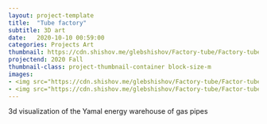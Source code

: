 ```yaml
---
layout: project-template
title:  "Tube factory"
subtitle: 3D art
date:   2020-10-10 00:59:00
categories: Projects Art
thumbnail: https://cdn.shishov.me/glebshishov/Factory-tube/Factory-tube-thumbnail.png
projectend: 2020 Fall
thumbnail-class: project-thumbnail-container block-size-m
images:
- <img src="https://cdn.shishov.me/glebshishov/Factory-tube/Factor-tube-1.jpg" class="project-img-parameters img-size-full" alt="Factory-Tube-1">
- <img src="https://cdn.shishov.me/glebshishov/Factory-tube/Factor-tube-2.jpg" class="project-img-parameters img-size-full" alt="Factory-Tube-1">
---
```

3d visualization of the Yamal energy warehouse of gas pipes